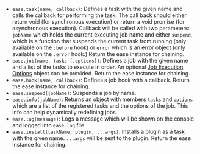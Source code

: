 - `ease.task(name, callback)`: Defines a task with the given name and calls the callback for performing the task. The call back should either return void (for synchronous execution) or return a void promise (for asynchronous execution). Callback will be called with two parameters: `jobName` which holds the current executing job name and either `suspend`, which is a function that suspends the current task from running (only available on the `:before` hook) or `error` which is an error object (only available on the `:error` hook.) Return the ease instance for chaining.
- `ease.job(name, tasks [,options])`: Defines a job with the given name and a list of the tasks to execute in order. An optional [Job Execution Options](#usage-job-execution-options) object can be provided. Return the ease instance for chaining.
- `ease.hook(name, callback)`: Defines a job hook with a callback. Return the ease instance for chaining.
- `ease.suspend(jobName)`: Suspends a job by name.
- `ease.info(jobName)`: Returns an object with members `tasks` and `options` which are a list of the registered tasks and the options of the job. This info can help dynamically redefining jobs.
- `ease.log(message)`: Logs a message which will be shown on the console and logged into `ease.log` file.
- `ease.install(taskName, plugin, ...args)`: Installs a plugin as a task with the given name. `...args` will be sent to the plugin. Return the ease instance for chaining.
